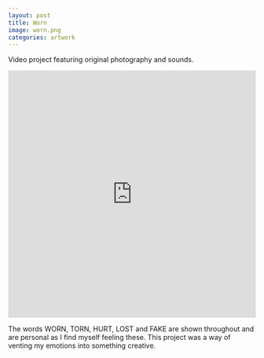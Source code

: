 ```yaml
---
layout: post
title: Worn
image: worn.png
categories: artwork
---
```


Video project featuring original photography and sounds.

<div style="padding:100% 0 0 0;position:relative;"><iframe src="https://player.vimeo.com/video/688891275?h=72de3ab85d&amp;badge=0&amp;autopause=0&amp;player_id=0&amp;app_id=58479" frameborder="0" allow="autoplay; fullscreen; picture-in-picture" allowfullscreen style="position:absolute;top:0;left:0;width:100%;height:100%;" title="WORN"></iframe></div><script src="https://player.vimeo.com/api/player.js"></script>


The words WORN, TORN, HURT, LOST and FAKE are shown throughout and are personal as I find myself feeling these. This project was a way of venting my emotions into something creative.
